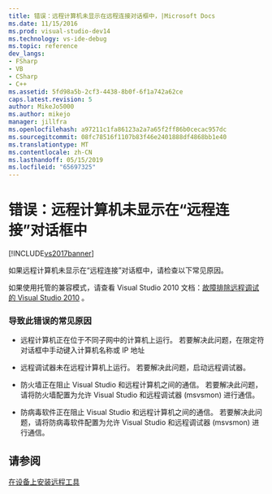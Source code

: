 ```yaml
---
title: 错误：远程计算机未显示在远程连接对话框中，|Microsoft Docs
ms.date: 11/15/2016
ms.prod: visual-studio-dev14
ms.technology: vs-ide-debug
ms.topic: reference
dev_langs:
- FSharp
- VB
- CSharp
- C++
ms.assetid: 5fd98a5b-2cf3-4438-8b0f-6f1a742a62ce
caps.latest.revision: 5
author: MikeJo5000
ms.author: mikejo
manager: jillfra
ms.openlocfilehash: a97211c1fa86123a2a7a65f2ff86b0cecac957dc
ms.sourcegitcommit: 08fc78516f1107b83f46e2401888df4868bb1e40
ms.translationtype: MT
ms.contentlocale: zh-CN
ms.lasthandoff: 05/15/2019
ms.locfileid: "65697325"
---
```

# <a name="error-remote-machine-does-not-appear-in-a-remote-connections-dialog"></a>错误：远程计算机未显示在“远程连接”对话框中
[!INCLUDE[vs2017banner](../includes/vs2017banner.md)]

如果远程计算机未显示在“远程连接”对话框中，请检查以下常见原因。  
  
 如果使用托管的兼容模式，请查看 Visual Studio 2010 文档：[故障排除远程调试的 Visual Studio 2010](https://msdn.microsoft.com/library/2ys11ead\(v=vs.100\).aspx) 。  
  
### <a name="common-causes-for-this-error"></a>导致此错误的常见原因  
  
- 远程计算机正在位于不同子网中的计算机上运行。 若要解决此问题，在限定符对话框中手动键入计算机名称或 IP 地址  
  
- 远程调试器未在远程计算机上运行。 若要解决此问题，启动远程调试器。  
  
- 防火墙正在阻止 Visual Studio 和远程计算机之间的通信。 若要解决此问题，请将防火墙配置为允许 Visual Studio 和远程调试器 (msvsmon) 进行通信。  
  
- 防病毒软件正在阻止 Visual Studio 和远程计算机之间的通信。 若要解决此问题，请将防病毒软件配置为允许 Visual Studio 和远程调试器 (msvsmon) 进行通信。  
  
## <a name="see-also"></a>请参阅  
 [在设备上安装远程工具](https://msdn.microsoft.com/library/90f45630-0d26-4698-8c1f-63f85a12db9c)
